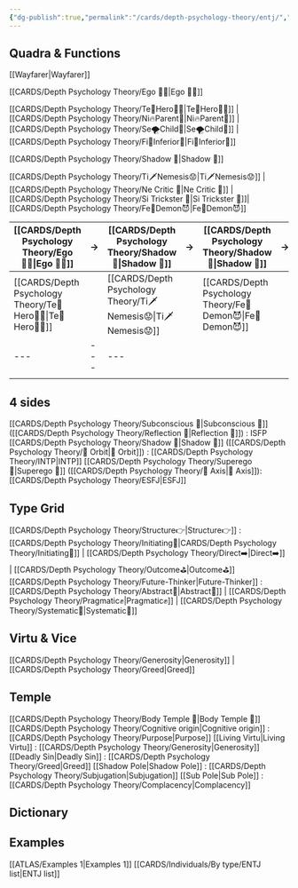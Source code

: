 ```yaml
---
{"dg-publish":true,"permalink":"/cards/depth-psychology-theory/entj/","noteIcon":"","created":"2023-01-05T15:27:16.947+01:00","updated":"2023-04-19T18:38:37.091+02:00"}
---
```



## Quadra & Functions
[[Wayfarer\|Wayfarer]] 

[[CARDS/Depth Psychology Theory/Ego 🙋‍♂️\|Ego 🙋‍♂️]]

[[CARDS/Depth Psychology Theory/Te🏹Hero🦸‍♂️\|Te🏹Hero🦸‍♂️]] | [[CARDS/Depth Psychology Theory/Ni🔥Parent🤨\|Ni🔥Parent🤨]] |[[CARDS/Depth Psychology Theory/Se🌪️Child🧒\|Se🌪️Child🧒]]  | [[CARDS/Depth Psychology Theory/Fi🔱Inferior👶\|Fi🔱Inferior👶]]

[[CARDS/Depth Psychology Theory/Shadow 👤\|Shadow 👤]] 

[[CARDS/Depth Psychology Theory/Ti🗡️Nemesis😟\|Ti🗡️Nemesis😟]] | [[CARDS/Depth Psychology Theory/Ne Critic 🤔\|Ne Critic 🤔]] |  [[CARDS/Depth Psychology Theory/Si Trickster 🤡\|Si Trickster 🤡]]| [[CARDS/Depth Psychology Theory/Fe💉Demon😈\|Fe💉Demon😈]]


| [[CARDS/Depth Psychology Theory/Ego 🙋‍♂️\|Ego 🙋‍♂️]] | →   | [[CARDS/Depth Psychology Theory/Shadow 👤\|Shadow 👤]] | →   | [[CARDS/Depth Psychology Theory/Shadow 👤\|Shadow 👤]] | →   | [[CARDS/Depth Psychology Theory/Ego 🙋‍♂️\|Ego 🙋‍♂️]] |
| ------------- | --- | ------------- | --- | ------------- | --- | ------------- |
| [[CARDS/Depth Psychology Theory/Te🏹Hero🦸‍♂️\|Te🏹Hero🦸‍♂️]] |  | [[CARDS/Depth Psychology Theory/Ti🗡️Nemesis😟\|Ti🗡️Nemesis😟]]|     |   [[CARDS/Depth Psychology Theory/Fe💉Demon😈\|Fe💉Demon😈]]| | [[CARDS/Depth Psychology Theory/Fi🔱Inferior👶\|Fi🔱Inferior👶]] |
| ---           | --- | ---           |     |               |     |               |
|               |     |               |     |               |     |               |

## 4 sides  
[[CARDS/Depth Psychology Theory/Subconscious 🤸\|Subconscious 🤸]] ([[CARDS/Depth Psychology Theory/Reflection 🔀\|Reflection 🔀]]) : ISFP
[[CARDS/Depth Psychology Theory/Shadow 👤\|Shadow 👤]] ([[CARDS/Depth Psychology Theory/🔄 Orbit\|🔄 Orbit]]) : [[CARDS/Depth Psychology Theory/INTP\|INTP]]
[[CARDS/Depth Psychology Theory/Superego 👹\|Superego 👹]] ([[CARDS/Depth Psychology Theory/🧲 Axis\|🧲 Axis]]): [[CARDS/Depth Psychology Theory/ESFJ\|ESFJ]] 

## Type Grid 
[[CARDS/Depth Psychology Theory/Structure👉\|Structure👉]] : [[CARDS/Depth Psychology Theory/Initiating👋\|CARDS/Depth Psychology Theory/Initiating👋]] | [[CARDS/Depth Psychology Theory/Direct➡️\|Direct➡️]] | [[CARDS/Depth Psychology Theory/Outcome⛳\|Outcome⛳]]
[[CARDS/Depth Psychology Theory/Future-Thinker\|Future-Thinker]] : [[CARDS/Depth Psychology Theory/Abstract💭\|Abstract💭]] | [[CARDS/Depth Psychology Theory/Pragmatic✊\|Pragmatic✊]] | [[CARDS/Depth Psychology Theory/Systematic🔧\|Systematic🔧]]

## Virtu & Vice
[[CARDS/Depth Psychology Theory/Generosity\|Generosity]] | [[CARDS/Depth Psychology Theory/Greed\|Greed]] 

## Temple 
[[CARDS/Depth Psychology Theory/Body Temple 🌳\|Body Temple 🌳]]
[[CARDS/Depth Psychology Theory/Cognitive origin\|Cognitive origin]] : [[CARDS/Depth Psychology Theory/Purpose\|Purpose]]
[[Living Virtu\|Living Virtu]] : [[CARDS/Depth Psychology Theory/Generosity\|Generosity]]
[[Deadly Sin\|Deadly Sin]] : [[CARDS/Depth Psychology Theory/Greed\|Greed]]
[[Shadow Pole\|Shadow Pole]] : [[CARDS/Depth Psychology Theory/Subjugation\|Subjugation]]
[[Sub Pole\|Sub Pole]] : [[CARDS/Depth Psychology Theory/Complacency\|Complacency]]

## Dictionary

## Examples 
[[ATLAS/Examples 1\|Examples 1]] 
[[CARDS/Individuals/By type/ENTJ list\|ENTJ list]]
